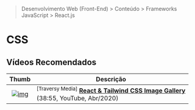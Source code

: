 > Desenvolvimento Web (Front-End) > Conteúdo > Frameworks JavaScript > React.js

# CSS

## Vídeos Recomendados

| Thumb | Descrição |
| :-: | --- |
| [![img](https://img.youtube.com/vi/FiGmAI5e91M/default.jpg)](https://www.youtube.com/watch?v=FiGmAI5e91M "React & Tailwind CSS Image Gallery") | <sup>[Traversy Media]</sup> [__React & Tailwind CSS Image Gallery__](https://www.youtube.com/watch?v=FiGmAI5e91M) <br> (38:55, YouTube, Abr/2020)

<br>
